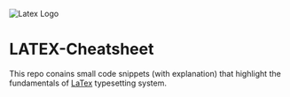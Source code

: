 ![Latex Logo](https://i.ibb.co/H2bZ2DJ/LATEX.png)

# LATEX-Cheatsheet

This repo conains small code snippets (with explanation) that highlight the fundamentals of [LaTex](https://www.latex-project.org/) typesetting system.
